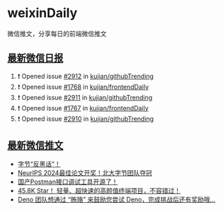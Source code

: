 # weixinDaily
微信推文，分享每日的前端微信推文

## [最新微信日报](https://github.com/kujian/weixinDaily/issues)

<!--START_SECTION:activity-->
1. ❗ Opened issue [#2912](https://github.com/kujian/githubTrending/issues/2912) in [kujian/githubTrending](https://github.com/kujian/githubTrending)
2. ❗ Opened issue [#1768](https://github.com/kujian/frontendDaily/issues/1768) in [kujian/frontendDaily](https://github.com/kujian/frontendDaily)
3. ❗ Opened issue [#2911](https://github.com/kujian/githubTrending/issues/2911) in [kujian/githubTrending](https://github.com/kujian/githubTrending)
4. ❗ Opened issue [#1767](https://github.com/kujian/frontendDaily/issues/1767) in [kujian/frontendDaily](https://github.com/kujian/frontendDaily)
5. ❗ Opened issue [#2910](https://github.com/kujian/githubTrending/issues/2910) in [kujian/githubTrending](https://github.com/kujian/githubTrending)
<!--END_SECTION:activity-->


## [最新微信推文](https://weixin.qdkfweb.cn/)

<!-- BLOG-POST-LIST:START -->
- [字节“反黑话”！](https://weixin.qdkfweb.cn/60367.html)
- [NeurIPS 2024最佳论文开奖！北大字节团队夺冠](https://weixin.qdkfweb.cn/60368.html)
- [国产Postman接口调试工具开源了！](https://weixin.qdkfweb.cn/60384.html)
- [45.8K Star！ 轻量、超快速的高颜值终端项目，不容错过！](https://weixin.qdkfweb.cn/60385.html)
- [Deno 团队想通过 “贿赂” 来鼓励您尝试 Deno，完成挑战后还有奖励哦...](https://weixin.qdkfweb.cn/60333.html)
<!-- BLOG-POST-LIST:END -->